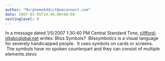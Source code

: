```yaml
---
author: "MorphemeAddict@wmconnect.com"
date: 2007-01-05T19:46:00+00:00
nestinglevel: 0
---
```

In a message dated 1/5/2007 1:30:40 PM Central Standard Time, [clifford-j@sbcglobal.net](mailto://clifford-j@sbcglobal.net) writes:
Bliss Symbols?  Blissymbolics is a visual language for severely handicapped people.  It uses symbols on cards or screens.  The symbols have no spoken counterpart and they can consist of multiple elements.stevo